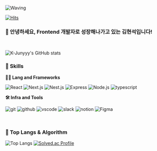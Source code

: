 <!-- Header -->

![Waving](https://capsule-render.vercel.app/api?type=waving&height=200&text=Welcome%20to%20Vanlan's%20Github!&fontAlign=40&fontAlignY=40&color=gradient)

[![Hits](https://hits.seeyoufarm.com/api/count/incr/badge.svg?url=https%3A%2F%2Fgithub.com%2FKim-HyounSuk&count_bg=%2379C83D&title_bg=%23555555&icon=&icon_color=%23E7E7E7&title=hits&edge_flat=false)](https://hits.seeyoufarm.com)

### 🙇 안녕하세요, Frontend 개발자로 성장해나가고 있는 김현석입니다!

<br/>

<!-- Body -->
![K-Junyyy's GitHub stats](https://github-readme-stats.vercel.app/api?username=Kim-HyounSuk&show_icons=true&theme=dark)

### 🦾 Skills
**🧑‍💻 Lang and Frameworks**

![React](https://img.shields.io/badge/React-61DAFB.svg?&style=for-the-badge&logo=React&logoColor=000)
![Next.js](https://img.shields.io/badge/next.js-000000.svg?&style=for-the-badge&logo=Next.js&logoColor=ffffff)
![Nest.js](https://img.shields.io/badge/nest.js-E0234E.svg?&style=for-the-badge&logo=nestjs&logoColor=ffffff)
![Express](https://img.shields.io/badge/Express-000000.svg?&style=for-the-badge&logo=Express&logoColor=ffffff)
![Node.js](https://img.shields.io/badge/Node.js-339933.svg?&style=for-the-badge&logo=Node.js&logoColor=ffffff)
![typescript](https://img.shields.io/badge/typescript-3178C6.svg?&style=for-the-badge&logo=Typescript&logoColor=ffffff)

**🛠️ Infra and Tools**

![git](https://img.shields.io/badge/git-F05032.svg?&style=for-the-badge&logo=git&logoColor=white)
![github](https://img.shields.io/badge/github-181717.svg?&style=for-the-badge&logo=github&logoColor=white)
![vscode](https://img.shields.io/badge/vscode-007ACC.svg?&style=for-the-badge&logo=visualstudiocode&logoColor=white)
![slack](https://img.shields.io/badge/slack-4A154B.svg?&style=for-the-badge&logo=slack&logoColor=white)
![notion](https://img.shields.io/badge/notion-000000.svg?&style=for-the-badge&logo=notion&logoColor=white)
![Figma](https://img.shields.io/badge/Figma-F24E1E.svg?&style=for-the-badge&logo=Figma&logoColor=ffffff)

<br/>

### 🚌 Top Langs & Algorithm
![Top Langs](https://github-readme-stats.vercel.app/api/top-langs/?username=Kim-HyounSuk&layout=compact)
[![Solved.ac Profile](http://mazassumnida.wtf/api/generate_badge?boj=hsbugs)](https://solved.ac/hsbugs)
